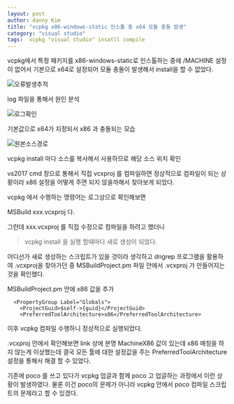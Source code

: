 ```yaml
---
layout: post
author: danny Kim
title: "vcpkg x86-windows-static 인스톨 중 x64 모듈 충돌 발생"
category: "visual studio"
tags:  vcpkg "visual studio" insatll compile
---
```

vcpkg에서 특정 패키지를 x86-windows-static로 인스톨하는 중에 /MACHINE 설정이 없어서 기본으로 x64로 설정되어
모듈 충돌이 발생해서 install을 할 수 없었다.

![오류발생추적](https://github.com/crykiss/crykiss.github.io/blob/master/assets/images/KakaoTalk_20200424_102101299.png?raw=true)

log 파일을 통해서 원인 분석

![로그확인](https://github.com/crykiss/crykiss.github.io/blob/master/assets/images/KakaoTalk_20200424_102154809.png?raw=true)

기본값으로 x64가 지정되서 x86 과 충돌되는 모습

![원본소스경로](https://github.com/crykiss/crykiss.github.io/blob/master/assets/images/KakaoTalk_20200424_102239555.png?raw=true)

vcpkg install 마다 소스를 복사해서 사용하므로 해당 소스 위치 확인

vs2017 cmd 창으로 통해서 직접 vcxproj 를 컴파일하면 정상적으로 컴파일이 되는 상황이라
x86 설정을 어떻게 주면 되지 않을까해서 찾아보게 되었다.

vcpkg 에서 수행하는 명령어는 로그상으로 확인해보면

MSBuild xxx.vcxproj 다.

그런데 xxx.vcxproj 를 직접 수정으로 컴파일을 하려고 했더니
> vcpkg install 을 실행 할때마다 새로 생성이 되었다.

어디선가 새로 생성하는 스크립트가 있을 것이라 생각하고 dngrep 프로그램을 활용하여 .vcxproj을 찾아가던 중
MSBuildProject.pm 파일 안에서 .vcxproj 가 만들어지는 것을 확인했다.

MSBuildProject.pm 안에 <PreferredToolArchitecture>x86</PreferredToolArchitecture> 값을 추가
```
  <PropertyGroup Label="Globals">
    <ProjectGuid>$self->{guid}</ProjectGuid>
    <PreferredToolArchitecture>x86</PreferredToolArchitecture>
```

이후 vcpkg 컴파일 수행하니 정상적으로 실행되었다.

.vcxproj 안에서 확인해보면 link 상에 분명 <TargetMachine>MachineX86</TargetMachine> 값이 있는데
x86 매칭을 하지 않는게 이상했는데
결국 모든 툴에 대한 설정값을 주는 PreferredToolArchitecture 설정을 통해서 해결 할 수 있었다.

기존에 poco 를 쓰고 있다가 vcpkg 업글과 함께 poco 고 업글하는 과정에서 이런 상황이 발생하였다.
물론 이건 poco의 문제가 아니라 vcpkg 안에서 poco 컴파일 스크립트의 문제라고 할 수 있겠다.